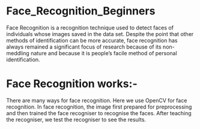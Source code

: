 # Face_Recognition_Beginners
Face Recognition is a recognition technique used to detect faces of individuals whose images saved in the data set. Despite the point that other methods of identification can be more accurate, face recognition has always remained a significant focus of research because of its non-meddling nature and because it is people’s facile method of personal identification.
# Face Recognition works:-
There are many ways for face recognition. Here we use OpenCV for face recognition. In face recognition, the image first prepared for preprocessing and then trained the face recogniser to recognise the faces. After teaching the recogniser, we test the recogniser to see the results.
